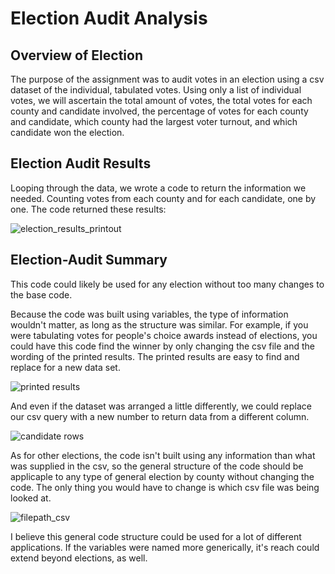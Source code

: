 # Election Audit Analysis
## Overview of Election
The purpose of the assignment was to audit votes in an election using a csv dataset of the individual, tabulated votes. Using only a list of individual votes, we will ascertain the total amount of votes, the total votes for each county and candidate involved, the percentage of votes for each county and candidate, which county had the largest voter turnout, and which candidate won the election.
## Election Audit Results
Looping through the data, we wrote a code to return the information we needed. Counting votes from each county and for each candidate, one by one. The code returned these results:

![election_results_printout](https://user-images.githubusercontent.com/78869891/111926424-2883b080-8a83-11eb-98c1-7be31352e0f8.png)

## Election-Audit Summary
This code could likely be used for any election without too many changes to the base code. 

Because the code was built using variables, the type of information wouldn't matter, as long as the structure was similar. For example, if you were tabulating votes for people's choice awards instead of elections, you could have this code find the winner by only changing the csv file and the wording of the printed results. The printed results are easy to find and replace for a new data set. 

![printed results](https://user-images.githubusercontent.com/78869891/111928408-e316b180-8a89-11eb-8bba-750388088ba3.png)

And even if the dataset was arranged a little differently, we could replace our csv query with a new number to return data from a different column. 

![candidate rows](https://user-images.githubusercontent.com/78869891/111928173-45bb7d80-8a89-11eb-8802-6275bb2d4163.png)

As for other elections, the code isn't built using any information than what was supplied in the csv, so the general structure of the code should be applicaple to any type of general election by county without changing the code. The only thing you would have to change is which csv file was being looked at.

![filepath_csv](https://user-images.githubusercontent.com/78869891/111928515-3d177700-8a8a-11eb-8075-1c77dbcda202.png)

I believe this general code structure could be used for a lot of different applications. If the variables were named more generically, it's reach could extend beyond elections, as well.
